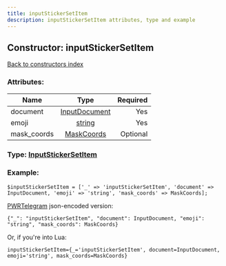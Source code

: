 ```yaml
---
title: inputStickerSetItem
description: inputStickerSetItem attributes, type and example
---
```

## Constructor: inputStickerSetItem  
[Back to constructors index](index.md)



### Attributes:

| Name     |    Type       | Required |
|----------|:-------------:|---------:|
|document|[InputDocument](../types/InputDocument.md) | Yes|
|emoji|[string](../types/string.md) | Yes|
|mask\_coords|[MaskCoords](../types/MaskCoords.md) | Optional|



### Type: [InputStickerSetItem](../types/InputStickerSetItem.md)


### Example:

```
$inputStickerSetItem = ['_' => 'inputStickerSetItem', 'document' => InputDocument, 'emoji' => 'string', 'mask_coords' => MaskCoords];
```  

[PWRTelegram](https://pwrtelegram.xyz) json-encoded version:

```
{"_": "inputStickerSetItem", "document": InputDocument, "emoji": "string", "mask_coords": MaskCoords}
```


Or, if you're into Lua:  


```
inputStickerSetItem={_='inputStickerSetItem', document=InputDocument, emoji='string', mask_coords=MaskCoords}

```


